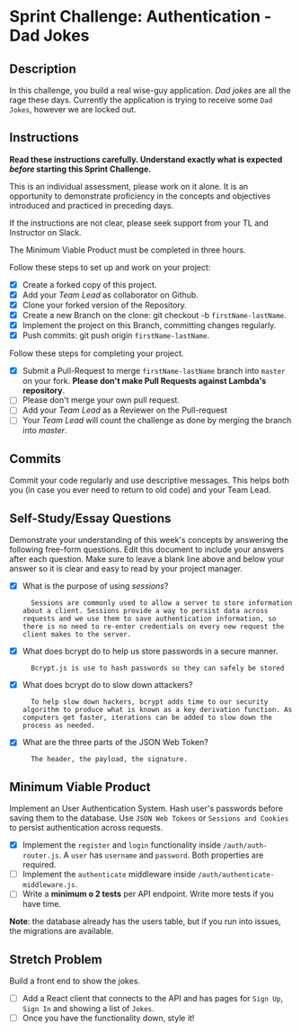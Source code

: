 # Sprint Challenge: Authentication - Dad Jokes

## Description

In this challenge, you build a real wise-guy application. _Dad jokes_ are all the rage these days. Currently the application is trying to receive some `Dad Jokes`, however we are locked out.

## Instructions

**Read these instructions carefully. Understand exactly what is expected _before_ starting this Sprint Challenge.**

This is an individual assessment, please work on it alone. It is an opportunity to demonstrate proficiency in the concepts and objectives introduced and practiced in preceding days.

If the instructions are not clear, please seek support from your TL and Instructor on Slack.

The Minimum Viable Product must be completed in three hours.

Follow these steps to set up and work on your project:

- [x] Create a forked copy of this project.
- [x] Add your _Team Lead_ as collaborator on Github.
- [x] Clone your forked version of the Repository.
- [x] Create a new Branch on the clone: git checkout -b `firstName-lastName`.
- [x] Implement the project on this Branch, committing changes regularly.
- [x] Push commits: git push origin `firstName-lastName`.

Follow these steps for completing your project.

- [x] Submit a Pull-Request to merge `firstName-lastName` branch into `master` on your fork. **Please don't make Pull Requests against Lambda's repository**.
- [ ] Please don't merge your own pull request.
- [ ] Add your _Team Lead_ as a Reviewer on the Pull-request
- [ ] Your _Team Lead_ will count the challenge as done by merging the branch into _master_.

## Commits

Commit your code regularly and use descriptive messages. This helps both you (in case you ever need to return to old code) and your Team Lead.

## Self-Study/Essay Questions

Demonstrate your understanding of this week's concepts by answering the following free-form questions. Edit this document to include your answers after each question. Make sure to leave a blank line above and below your answer so it is clear and easy to read by your project manager.

- [x] What is the purpose of using _sessions_?

        Sessions are commonly used to allow a server to store information about a client. Sessions provide a way to persist data across requests and we use them to save authentication information, so there is no need to re-enter credentials on every new request the client makes to the server.

- [x] What does bcrypt do to help us store passwords in a secure manner.

        Bcrypt.js is use to hash passwords so they can safely be stored


- [x] What does bcrypt do to slow down attackers?

        To help slow down hackers, bcrypt adds time to our security algorithm to produce what is known as a key derivation function. As computers get faster, iterations can be added to slow down the process as needed. 

- [x] What are the three parts of the JSON Web Token?

        The header, the payload, the signature.


## Minimum Viable Product

Implement an User Authentication System. Hash user's passwords before saving them to the database. Use `JSON Web Tokens` or `Sessions and Cookies` to persist authentication across requests.

- [x] Implement the `register` and `login` functionality inside `/auth/auth-router.js`. A `user` has `username` and `password`. Both properties are required.
- [ ] Implement the `authenticate` middleware inside `/auth/authenticate-middleware.js`.
- [ ] Write a **minimum o 2 tests** per API endpoint. Write more tests if you have time.

**Note**: the database already has the users table, but if you run into issues, the migrations are available.

## Stretch Problem

Build a front end to show the jokes.

- [ ] Add a React client that connects to the API and has pages for `Sign Up`, `Sign In` and showing a list of `Jokes`.
- [ ] Once you have the functionality down, style it!
